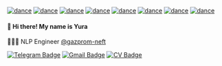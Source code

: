 
[![dance](https://cdn.betterttv.net/emote/6113fa8476ea4e2b9f76a2d0/3x)](https://sc0eur.github.io/sc0eur/cv)
[![dance](https://cdn.betterttv.net/emote/6113fa8476ea4e2b9f76a2d0/3x)](https://sc0eur.github.io/sc0eur/cv)
[![dance](https://cdn.betterttv.net/emote/6113fa8476ea4e2b9f76a2d0/3x)](https://sc0eur.github.io/sc0eur/cv)
[![dance](https://cdn.betterttv.net/emote/6113fa8476ea4e2b9f76a2d0/3x)](https://sc0eur.github.io/sc0eur/cv)
[![dance](https://cdn.betterttv.net/emote/6113fa8476ea4e2b9f76a2d0/3x)](https://sc0eur.github.io/sc0eur/cv)
[![dance](https://cdn.betterttv.net/emote/6113fa8476ea4e2b9f76a2d0/3x)](https://sc0eur.github.io/sc0eur/cv)
[![dance](https://cdn.betterttv.net/emote/6113fa8476ea4e2b9f76a2d0/3x)](https://sc0eur.github.io/sc0eur/cv)
[![dance](https://cdn.betterttv.net/emote/6113fa8476ea4e2b9f76a2d0/3x)](https://sc0eur.github.io/sc0eur/cv)
#### 👋 Hi there! My name is Yura  
👨🏽‍💻 NLP Engineer [@gazprom-neft](https://github.com/gazprom-neft)


[![Telegram Badge](https://img.shields.io/badge/@scoeur-33A8E3?logo=Telegram&logoColor=white&link=https://t.me/scoeur)](https://t.me/scoeur)
[![Gmail Badge](https://img.shields.io/badge/belyakov.yury@gmail.com-c14438?logo=Gmail&logoColor=white&link=mailto:belyakov.yury@gmail.com)](mailto:belyakov.yury@gmail.com)
[![CV Badge](https://img.shields.io/badge/CV-208e1b?logoColor=white&link=https://sc0eur.github.io/sc0eur/cv)](https://sc0eur.github.io/sc0eur/cv)
